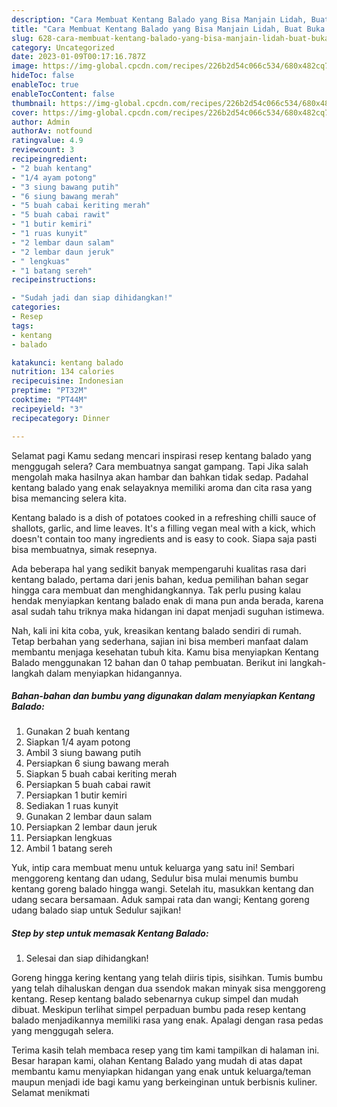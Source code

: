 ```yaml
---
description: "Cara Membuat Kentang Balado yang Bisa Manjain Lidah, Buat Buka Puasa}"
title: "Cara Membuat Kentang Balado yang Bisa Manjain Lidah, Buat Buka Puasa}"
slug: 628-cara-membuat-kentang-balado-yang-bisa-manjain-lidah-buat-buka-puasa
category: Uncategorized
date: 2023-01-09T00:17:16.787Z
image: https://img-global.cpcdn.com/recipes/226b2d54c066c534/680x482cq70/kentang-balado-foto-resep-utama.jpg
hideToc: false
enableToc: true
enableTocContent: false
thumbnail: https://img-global.cpcdn.com/recipes/226b2d54c066c534/680x482cq70/kentang-balado-foto-resep-utama.jpg
cover: https://img-global.cpcdn.com/recipes/226b2d54c066c534/680x482cq70/kentang-balado-foto-resep-utama.jpg
author: Admin
authorAv: notfound
ratingvalue: 4.9
reviewcount: 3
recipeingredient:
- "2 buah kentang"
- "1/4 ayam potong"
- "3 siung bawang putih"
- "6 siung bawang merah"
- "5 buah cabai keriting merah"
- "5 buah cabai rawit"
- "1 butir kemiri"
- "1 ruas kunyit"
- "2 lembar daun salam"
- "2 lembar daun jeruk"
- " lengkuas"
- "1 batang sereh"
recipeinstructions:

- "Sudah jadi dan siap dihidangkan!"
categories:
- Resep
tags:
- kentang
- balado

katakunci: kentang balado 
nutrition: 134 calories
recipecuisine: Indonesian
preptime: "PT32M"
cooktime: "PT44M"
recipeyield: "3"
recipecategory: Dinner

---
```



Selamat pagi Kamu sedang mencari inspirasi resep kentang balado yang menggugah selera? Cara membuatnya sangat gampang. Tapi Jika salah mengolah maka hasilnya akan hambar dan bahkan tidak sedap. Padahal kentang balado yang enak selayaknya memiliki aroma dan cita rasa yang bisa memancing selera kita.


Kentang balado is a dish of potatoes cooked in a refreshing chilli sauce of shallots, garlic, and lime leaves. It&#39;s a filling vegan meal with a kick, which doesn&#39;t contain too many ingredients and is easy to cook. Siapa saja pasti bisa membuatnya, simak resepnya.

Ada beberapa hal yang sedikit banyak mempengaruhi kualitas rasa dari kentang balado, pertama dari jenis bahan, kedua pemilihan bahan segar hingga cara membuat dan menghidangkannya. Tak perlu pusing kalau hendak menyiapkan kentang balado enak di mana pun anda berada, karena asal sudah tahu triknya maka hidangan ini dapat menjadi suguhan istimewa.


Nah, kali ini kita coba, yuk, kreasikan kentang balado sendiri di rumah. Tetap berbahan yang sederhana, sajian ini bisa memberi manfaat dalam membantu menjaga kesehatan tubuh kita. Kamu bisa menyiapkan Kentang Balado menggunakan 12 bahan dan 0 tahap pembuatan. Berikut ini langkah-langkah dalam menyiapkan hidangannya.

<!--inarticleads1-->

##### Bahan-bahan dan bumbu yang digunakan dalam menyiapkan Kentang Balado:

1. Gunakan 2 buah kentang
1. Siapkan 1/4 ayam potong
1. Ambil 3 siung bawang putih
1. Persiapkan 6 siung bawang merah
1. Siapkan 5 buah cabai keriting merah
1. Persiapkan 5 buah cabai rawit
1. Persiapkan 1 butir kemiri
1. Sediakan 1 ruas kunyit
1. Gunakan 2 lembar daun salam
1. Persiapkan 2 lembar daun jeruk
1. Persiapkan  lengkuas
1. Ambil 1 batang sereh


Yuk, intip cara membuat menu untuk keluarga yang satu ini! Sembari menggoreng kentang dan udang, Sedulur bisa mulai menumis bumbu kentang goreng balado hingga wangi. Setelah itu, masukkan kentang dan udang secara bersamaan. Aduk sampai rata dan wangi; Kentang goreng udang balado siap untuk Sedulur sajikan! 

<!--inarticleads2-->

##### Step by step untuk memasak Kentang Balado:


1. Selesai dan siap dihidangkan!

Goreng hingga kering kentang yang telah diiris tipis, sisihkan. Tumis bumbu yang telah dihaluskan dengan dua ssendok makan minyak sisa menggoreng kentang. Resep kentang balado sebenarnya cukup simpel dan mudah dibuat. Meskipun terlihat simpel perpaduan bumbu pada resep kentang balado menjadikannya memiliki rasa yang enak. Apalagi dengan rasa pedas yang menggugah selera. 

Terima kasih telah membaca resep yang tim kami tampilkan di halaman ini. Besar harapan kami, olahan Kentang Balado yang mudah di atas dapat membantu kamu menyiapkan hidangan yang enak untuk keluarga/teman maupun menjadi ide bagi kamu yang berkeinginan untuk berbisnis kuliner. Selamat menikmati
